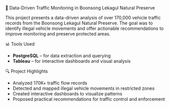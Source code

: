  🚗 Data-Driven Traffic Monitoring in Boonsong Lekagul Natural Preserve

This project presents a data-driven analysis of over 170,000 vehicle traffic records from the Boonsong Lekagul Natural Preserve. The goal was to identify illegal vehicle movements and offer actionable recommendations to improve monitoring and preserve protected areas.

📊 Tools Used
- **PostgreSQL** – for data extraction and querying
- **Tableau** – for interactive dashboards and visual analysis

 🔍 Project Highlights
- Analyzed 170K+ traffic flow records
- Detected and mapped illegal vehicle movements in restricted zones
- Created interactive dashboards to visualize patterns
- Proposed practical recommendations for traffic control and enforcement



 

